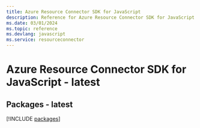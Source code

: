 ```yaml
---
title: Azure Resource Connector SDK for JavaScript
description: Reference for Azure Resource Connector SDK for JavaScript
ms.date: 03/01/2024
ms.topic: reference
ms.devlang: javascript
ms.service: resourceconnector
---
```

# Azure Resource Connector SDK for JavaScript - latest
## Packages - latest
[!INCLUDE [packages](resource-connector-index.md)]